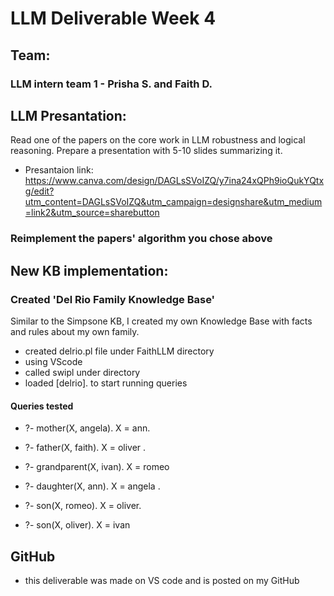# LLM Deliverable Week 4

## Team:

### LLM intern team 1 - Prisha S. and Faith D. 


## LLM Presantation:

Read one of the papers on the core work in LLM robustness and logical reasoning. Prepare a presentation with 5-10 slides summarizing it. 

* Presantaion link: https://www.canva.com/design/DAGLsSVoIZQ/y7ina24xQPh9ioQukYQtxg/edit?utm_content=DAGLsSVoIZQ&utm_campaign=designshare&utm_medium=link2&utm_source=sharebutton 

### Reimplement the papers' algorithm you chose above

## New KB implementation: 

### Created 'Del Rio Family Knowledge Base' 

Similar to the Simpsone KB, I created my own Knowledge Base with facts and rules about my own family. 

* created delrio.pl file under FaithLLM directory
* using VScode
* called swipl under directory
* loaded [delrio]. to start running queries

#### Queries tested
* ?- mother(X, angela).
X = ann.

* ?- father(X, faith).
X = oliver .

* ?- grandparent(X, ivan).
X = romeo 

* ?- daughter(X, ann).
X = angela .

* ?- son(X, romeo).
X = oliver.

* ?- son(X, oliver).
X = ivan 

## GitHub

* this deliverable was made on VS code and is posted on my GitHub
